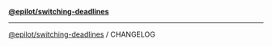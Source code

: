 [**@epilot/switching-deadlines**](../README.md)

***

[@epilot/switching-deadlines](../modules.md) / CHANGELOG
